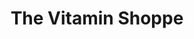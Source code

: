 ---
title: "The Vitamin Shoppe"
url: /st-matthews/the-vitamin-shoppe/
shop: nutrition supplements
---